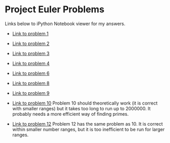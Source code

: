 # Project Euler Problems

Links below to iPython Notebook viewer for my answers.

- [Link to problem 1](http://nbviewer.ipython.org/github/ajkim141/project_euler/blob/master/Problem1.ipynb)

- [Link to problem 2](http://nbviewer.ipython.org/github/ajkim141/project_euler/blob/master/Problem2.ipynb)

- [Link to problem 3](http://nbviewer.ipython.org/github/ajkim141/project_euler/blob/master/Problem3.ipynb)

- [Link to problem 4](http://nbviewer.ipython.org/github/ajkim141/project_euler/blob/master/Problem4.ipynb)

- [Link to problem 6](http://nbviewer.ipython.org/github/ajkim141/project_euler/blob/master/Problem6.ipynb)

- [Link to problem 8](http://nbviewer.ipython.org/github/ajkim141/project_euler/blob/master/Problem8.ipynb)

- [Link to problem 9](http://nbviewer.ipython.org/github/ajkim141/project_euler/blob/master/Problem9.ipynb)

- [Link to problem 10](http://nbviewer.ipython.org/github/ajkim141/project_euler/blob/master/Problem10.ipynb)
Problem 10 should theoretically work (it is correct with smaller ranges) but it takes too long to run up to 2000000. It probably needs a more efficient way of finding primes.

- [Link to problem 12](http://nbviewer.ipython.org/github/ajkim141/project_euler/blob/master/Problem10.ipynb)
Problem 12 has the same problem as 10. It is correct within smaller number ranges, but it is too inefficient to be run for larger ranges.